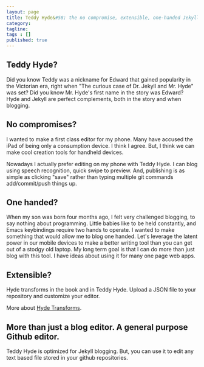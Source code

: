 ```yaml
---
layout: page
title: Teddy Hyde&#58; the no compromise, extensible, one-handed Jekyll blog editor for Android
category: 
tagline: 
tags : [] 
published: true
---
```


## Teddy Hyde?

Did you know Teddy was a nickname for Edward that gained popularity in the Victorian era, right when "The curious case of Dr. Jekyll and Mr. Hyde" was set? Did you know Mr. Hyde's first name in the story was Edward? Hyde and Jekyll are perfect complements, both in the story and when blogging.

## No compromises?

I wanted to make a first class editor for my phone. Many have accused the iPad of being only a consumption device. I think I agree. But, I think we can make cool creation tools for handheld devices.

Nowadays I actually prefer editing on my phone with Teddy Hyde. I can blog using speech recognition, quick swipe to preview. And, publishing is as simple as clicking "save" rather than typing multiple git commands add/commit/push things up.

## One handed?

When my son was born four months ago, I felt very challenged blogging, to say nothing about programming. Little babies like to be held constantly, and Emacs keybindings require two hands to operate. I wanted to make something that would allow me to blog one handed. Let's leverage the latent power in our mobile devices to make a better writing tool than you can get out of a stodgy old laptop. My long term goal is that I can do more than just blog with this tool. I have ideas about using it for many one page web apps.

## Extensible?

Hyde transforms in the book and in Teddy Hyde. Upload a JSON file to your repository and customize your editor.

More about [Hyde Transforms](/2013/04/05/using-hyde-transformations/).

## More than just a blog editor. A general purpose Github editor.

Teddy Hyde is optimized for Jekyll blogging. But, you can use it to edit any text based file stored in your github repositories.
